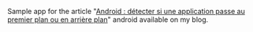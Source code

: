 Sample app for the article "[Android : détecter si une application passe au premier plan ou en arrière plan](http://blog.rolandl.fr/2015-11-11-android-detecter-si-une-application-passe-au-premier-plan-ou-en-arriere-plan.html)" android available on my blog.
